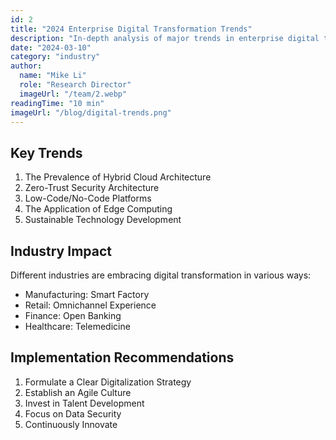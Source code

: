 ```yaml
---
id: 2
title: "2024 Enterprise Digital Transformation Trends"
description: "In-depth analysis of major trends in enterprise digital transformation for 2024."
date: "2024-03-10"
category: "industry"
author:
  name: "Mike Li"
  role: "Research Director"
  imageUrl: "/team/2.webp"
readingTime: "10 min"
imageUrl: "/blog/digital-trends.png"
---
```



## Key Trends

1. The Prevalence of Hybrid Cloud Architecture
2. Zero-Trust Security Architecture
3. Low-Code/No-Code Platforms
4. The Application of Edge Computing
5. Sustainable Technology Development

## Industry Impact

Different industries are embracing digital transformation in various ways:

- Manufacturing: Smart Factory
- Retail: Omnichannel Experience
- Finance: Open Banking
- Healthcare: Telemedicine

## Implementation Recommendations

1. Formulate a Clear Digitalization Strategy
2. Establish an Agile Culture
3. Invest in Talent Development
4. Focus on Data Security
5. Continuously Innovate 